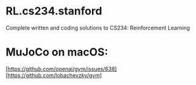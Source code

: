 # RL.cs234.stanford
 Complete written and coding solutions to CS234: Reinforcement Learning
# MuJoCo on macOS:
[https://github.com/openai/gym/issues/638]
[https://github.com/lobachevzky/gym]